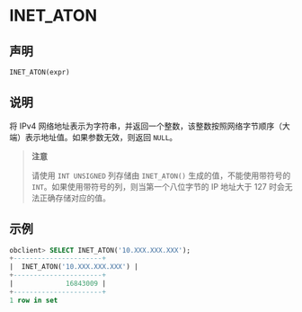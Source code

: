 # INET_ATON

## 声明

```sql
INET_ATON(expr)
```

## 说明

将 IPv4 网络地址表示为字符串，并返回一个整数，该整数按照网络字节顺序（大端）表示地址值。如果参数无效，则返回 `NULL`。

>**注意**
>
>请使用 `INT UNSIGNED` 列存储由 `INET_ATON()` 生成的值，不能使用带符号的 `INT`。如果使用带符号的列，则当第一个八位字节的 IP 地址大于 127 时会无法正确存储对应的值。

## 示例

```sql
obclient> SELECT INET_ATON('10.XXX.XXX.XXX');
+----------------------+
|  INET_ATON('10.XXX.XXX.XXX') |
+----------------------+
|             16843009 |
+----------------------+
1 row in set
```
